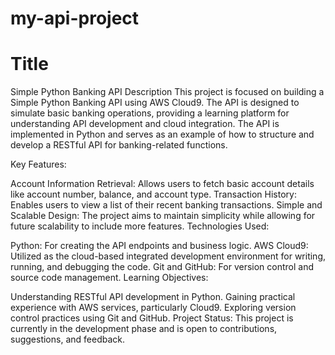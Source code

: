 # my-api-project

# Title 
Simple Python Banking API
Description
This project is focused on building a Simple Python Banking API using AWS Cloud9. The API is designed to simulate basic banking operations, providing a learning platform for understanding API development and cloud integration. The API is implemented in Python and serves as an example of how to structure and develop a RESTful API for banking-related functions.

Key Features:

Account Information Retrieval: Allows users to fetch basic account details like account number, balance, and account type.
Transaction History: Enables users to view a list of their recent banking transactions.
Simple and Scalable Design: The project aims to maintain simplicity while allowing for future scalability to include more features.
Technologies Used:

Python: For creating the API endpoints and business logic.
AWS Cloud9: Utilized as the cloud-based integrated development environment for writing, running, and debugging the code.
Git and GitHub: For version control and source code management.
Learning Objectives:

Understanding RESTful API development in Python.
Gaining practical experience with AWS services, particularly Cloud9.
Exploring version control practices using Git and GitHub.
Project Status: This project is currently in the development phase and is open to contributions, suggestions, and feedback.
